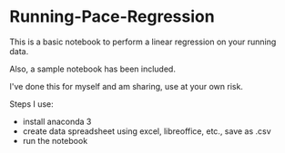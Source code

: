 # Running-Pace-Regression


This is a basic notebook to perform a linear regression on your running data.

Also, a sample notebook has been included.  

I've done this for myself and am sharing, use at your own risk.

Steps I use:

- install anaconda 3
- create data spreadsheet using excel, libreoffice, etc., save as .csv
- run the notebook

